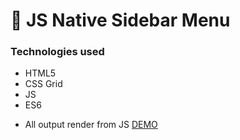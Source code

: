 :open_file_folder: JS Native Sidebar Menu
===============

### Technologies used
- HTML5
- CSS Grid
- JS
- ES6

* All output render from JS
[DEMO](https://master-bogdan.github.io/js-sidebar-menu/)
